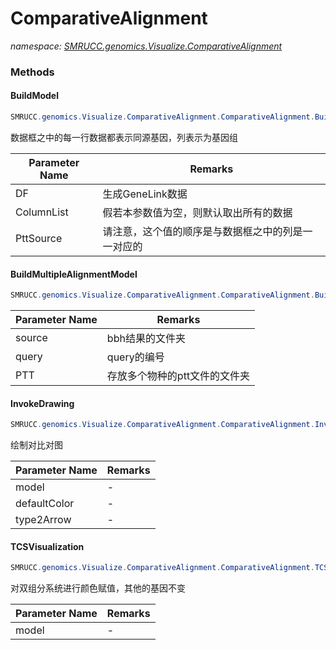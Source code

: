 ﻿# ComparativeAlignment
_namespace: [SMRUCC.genomics.Visualize.ComparativeAlignment](./index.md)_





### Methods

#### BuildModel
```csharp
SMRUCC.genomics.Visualize.ComparativeAlignment.ComparativeAlignment.BuildModel(Microsoft.VisualBasic.Data.csv.DocumentStream.DataFrame,System.Collections.Generic.IEnumerable{System.String},System.Collections.Generic.IEnumerable{System.String},System.String,System.Boolean,System.Boolean)
```
数据框之中的每一行数据都表示同源基因，列表示为基因组

|Parameter Name|Remarks|
|--------------|-------|
|DF|生成GeneLink数据|
|ColumnList|假若本参数值为空，则默认取出所有的数据|
|PttSource|请注意，这个值的顺序是与数据框之中的列是一一对应的|


#### BuildMultipleAlignmentModel
```csharp
SMRUCC.genomics.Visualize.ComparativeAlignment.ComparativeAlignment.BuildMultipleAlignmentModel(System.String,System.String,System.String,System.String,SMRUCC.genomics.SequenceModel.FASTA.FastaToken,System.Collections.Generic.IEnumerable{SMRUCC.genomics.Assembly.NCBI.GenBank.CsvExports.GeneDumpInfo})
```


|Parameter Name|Remarks|
|--------------|-------|
|source|bbh结果的文件夹|
|query|query的编号|
|PTT|存放多个物种的ptt文件的文件夹|


#### InvokeDrawing
```csharp
SMRUCC.genomics.Visualize.ComparativeAlignment.ComparativeAlignment.InvokeDrawing(SMRUCC.genomics.Visualize.ComparativeAlignment.DrawingModel,System.Drawing.Color,System.Boolean,System.Boolean,System.String)
```
绘制对比对图

|Parameter Name|Remarks|
|--------------|-------|
|model|-|
|defaultColor|-|
|type2Arrow|-|


#### TCSVisualization
```csharp
SMRUCC.genomics.Visualize.ComparativeAlignment.ComparativeAlignment.TCSVisualization(SMRUCC.genomics.Visualize.ComparativeAlignment.DrawingModel,System.Drawing.Color,System.Drawing.Color,System.Drawing.Color)
```
对双组分系统进行颜色赋值，其他的基因不变

|Parameter Name|Remarks|
|--------------|-------|
|model|-|



